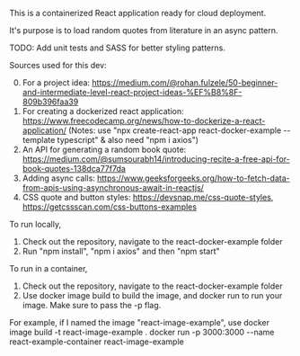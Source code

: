 This is a containerized React application ready for cloud deployment.

It's purpose is to load random quotes from literature in an async pattern.

TODO: Add unit tests and SASS for better styling patterns.

Sources used for this dev:

0. For a project idea: https://medium.com/@rohan.fulzele/50-beginner-and-intermediate-level-react-project-ideas-%EF%B8%8F-809b396faa39
1. For creating a dockerized react application: https://www.freecodecamp.org/news/how-to-dockerize-a-react-application/
   (Notes: use "npx create-react-app react-docker-example --template typescript" & also need "npm i axios")
2. An API for generating a random book quote: https://medium.com/@sumsourabh14/introducing-recite-a-free-api-for-book-quotes-138dca77f7da
3. Adding async calls: https://www.geeksforgeeks.org/how-to-fetch-data-from-apis-using-asynchronous-await-in-reactjs/
4. CSS quote and button styles: https://devsnap.me/css-quote-styles, https://getcssscan.com/css-buttons-examples

To run locally,

1. Check out the repository, navigate to the react-docker-example folder
2. Run "npm install", "npm i axios" and then "npm start"

To run in a container,

1. Check out the repository, navigate to the react-docker-example folder
2. Use docker image build to build the image, and docker run to run your image. Make sure to pass the -p flag.

For example, if I named the image "react-image-example", use
docker image build -t react-image-example .
docker run -p 3000:3000 --name react-example-container react-image-example
